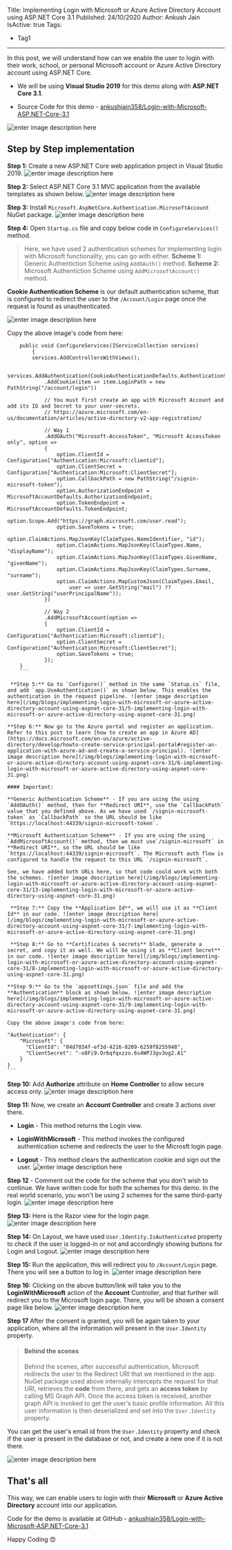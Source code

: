 Title: Implementing Login with Microsoft or Azure Active Directory Account using ASP.NET Core 3.1
Published: 24/10/2020
Author: Ankush Jain
IsActive: true
Tags:
  - Tag1
---
In this post, we will understand how can we enable the user to login with their work, school, or personal Microsoft account or Azure Active Directory account using ASP.NET Core.

*   We will be using **Visual Studio 2019** for this demo along with **ASP.NET Core 3.1**. 

*   Source Code for this demo - [ankushjain358/Login-with-Microsoft-ASP.NET-Core-3.1](https://github.com/ankushjain358/Login-with-Microsoft-ASP.NET-Core-3.1)



![enter image description here](/img/blogs/implementing-login-with-microsoft-or-azure-active-directory-account-using-aspnet-core-31/implementing-login-with-microsoft-or-azure-active-directory-using-aspnet-core-31.png)

## Step by Step implementation

**Step 1:** Create a new ASP.NET Core web application project in Visual Studio 2019. ![enter image description here](/img/blogs/implementing-login-with-microsoft-or-azure-active-directory-account-using-aspnet-core-31/1-implementing-login-with-microsoft-or-azure-active-directory-using-aspnet-core-31.png)

**Step 2:** Select ASP.NET Core 3.1 MVC application from the available templates as shown below. ![enter image description here](/img/blogs/implementing-login-with-microsoft-or-azure-active-directory-account-using-aspnet-core-31/2-implementing-login-with-microsoft-or-azure-active-directory-using-aspnet-core-31.png)

**Step 3:** Install `Microsoft.AspNetCore.Authentication.MicrosoftAccount` NuGet package. ![enter image description here](/img/blogs/implementing-login-with-microsoft-or-azure-active-directory-account-using-aspnet-core-31/3-implementing-login-with-microsoft-or-azure-active-directory-using-aspnet-core-31.png)

**Step 4:** Open `Startup.cs` file and copy below code in `ConfigureServices()` method.

> Here, we have used 2 authentication schemes for implementing login with Microsoft functionality, you can go with either.
>  **Scheme 1:** Generic Authentiction Scheme using `AddOAuth()` method.
>  **Scheme 2:** Microsoft Authentiction Scheme using `AddMicrosoftAccount()` method.

**Cookie Authentication Scheme** is our default authentication scheme, that is configured to redirect the user to the `/Account/Login` page once the request is found as unauthenticated.

![enter image description here](/img/blogs/implementing-login-with-microsoft-or-azure-active-directory-account-using-aspnet-core-31/4-implementing-login-with-microsoft-or-azure-active-directory-using-aspnet-core-31.png)

Copy the above image's code from here:

```
    public void ConfigureServices(IServiceCollection services)
        {
        services.AddControllersWithViews();

        services.AddAuthentication(CookieAuthenticationDefaults.AuthenticationScheme)
            .AddCookie(item => item.LoginPath = new PathString("/account/login"))

            // You must first create an app with Microsoft Account and add its ID and Secret to your user-secrets.
            // https://azure.microsoft.com/en-us/documentation/articles/active-directory-v2-app-registration/

            // Way 1
            .AddOAuth("Microsoft-AccessToken", "Microsoft AccessToken only", option =>
            {
                option.ClientId = Configuration["Authentication:Microsoft:clientid"];
                option.ClientSecret = Configuration["Authentication:Microsoft:ClientSecret"];
                option.CallbackPath = new PathString("/signin-microsoft-token");
                option.AuthorizationEndpoint = MicrosoftAccountDefaults.AuthorizationEndpoint;
                option.TokenEndpoint = MicrosoftAccountDefaults.TokenEndpoint;
                option.Scope.Add("https://graph.microsoft.com/user.read");
                option.SaveTokens = true;
                option.ClaimActions.MapJsonKey(ClaimTypes.NameIdentifier, "id");
                option.ClaimActions.MapJsonKey(ClaimTypes.Name, "displayName");
                option.ClaimActions.MapJsonKey(ClaimTypes.GivenName, "givenName");
                option.ClaimActions.MapJsonKey(ClaimTypes.Surname, "surname");
                option.ClaimActions.MapCustomJson(ClaimTypes.Email, 
                    user => user.GetString("mail") ?? user.GetString("userPrincipalName"));
            })

            // Way 2
            .AddMicrosoftAccount(option =>
            {
                option.ClientId = Configuration["Authentication:Microsoft:clientid"];
                option.ClientSecret = Configuration["Authentication:Microsoft:ClientSecret"];
                option.SaveTokens = true;
            });
    }
    ```

 **Step 5:** Go to `Configure()` method in the same `Statup.cs` file, and add `app.UseAuthentication()` as shown below. This enables the authentication in the request pipeline. ![enter image description here](/img/blogs/implementing-login-with-microsoft-or-azure-active-directory-account-using-aspnet-core-31/5-implementing-login-with-microsoft-or-azure-active-directory-using-aspnet-core-31.png)

**Step 6:** Now go to the Azure portal and register an application. Refer to this post to learn [how to create an app in Azure AD](https://docs.microsoft.com/en-us/azure/active-directory/develop/howto-create-service-principal-portal#register-an-application-with-azure-ad-and-create-a-service-principal). ![enter image description here](/img/blogs/implementing-login-with-microsoft-or-azure-active-directory-account-using-aspnet-core-31/6-implementing-login-with-microsoft-or-azure-active-directory-using-aspnet-core-31.png)

#### Important:

**Generic Authentication Scheme** - If you are using the using `AddOAuth()` method, then for **Redirect URI**, use the `CallbackPath` value that you defined above. As we have used `/signin-microsoft-token` as `CallbackPath` so the URL should be like `https://localhost:44339/signin-microsoft-token`.

**Microsoft Authentication Scheme** - If you are using the using `AddMicrosoftAccount()` method, then we must use`/signin-microsoft` in **Redirect URI**, so the URL should be like `https://localhost:44339/signin-microsoft`. The Microsoft auth flow is configured to handle the request to this URL `/signin-microsoft`. 

See, we have added both URLs here, so that code could work with both the schemes. ![enter image description here](/img/blogs/implementing-login-with-microsoft-or-azure-active-directory-account-using-aspnet-core-31/13-implementing-login-with-microsoft-or-azure-active-directory-using-aspnet-core-31.png)

 **Step 7:** Copy the **Application Id**, we will use it as **Client Id** in our code. ![enter image description here](/img/blogs/implementing-login-with-microsoft-or-azure-active-directory-account-using-aspnet-core-31/7-implementing-login-with-microsoft-or-azure-active-directory-using-aspnet-core-31.png)

 **Step 8:** Go to **Certificates & secrets** blade, generate a secret, and copy it as well. We will be using it as **Client Secret** in our code. ![enter image description here](/img/blogs/implementing-login-with-microsoft-or-azure-active-directory-account-using-aspnet-core-31/8-implementing-login-with-microsoft-or-azure-active-directory-using-aspnet-core-31.png)

**Step 9:** Go to the `appsettings.json` file and add the **Authentication** block as shown below. ![enter image description here](/img/blogs/implementing-login-with-microsoft-or-azure-active-directory-account-using-aspnet-core-31/9-implementing-login-with-microsoft-or-azure-active-directory-using-aspnet-core-31.png)

Copy the above image's code from here:

```
    "Authentication": {
        "Microsoft": {
          "ClientId": "04d7034f-ef3d-4216-8209-6259f8255948",
          "ClientSecret": "-o8Fi9.Or6qfqxzzo.6s4WPJ3gv3og2.A1"
        }
    }
    ```

 **Step 10:** Add **Authorize** attribute on **Home Controller** to allow secure access only. ![enter image description here](/img/blogs/implementing-login-with-microsoft-or-azure-active-directory-account-using-aspnet-core-31/10-implementing-login-with-microsoft-or-azure-active-directory-using-aspnet-core-31.png)

**Step 11:** Now, we create an **Account Controller** and create 3 actions over there.

*   **Login** - This method returns the Login view.

*   **LoginWithMicrosoft** - This method invokes the configured authentication scheme and redirects the user to the Microsft login page.

*   **Logout** - This method clears the authentication cookie and sign out the user.
![enter image description here](/img/blogs/implementing-login-with-microsoft-or-azure-active-directory-account-using-aspnet-core-31/11-implementing-login-with-microsoft-or-azure-active-directory-using-aspnet-core-31.png)



**Step 12** - Comment out the code for the scheme that you don't wish to continue. We have written code for both the schemes for this demo. In the real world scenario, you won't be using 2 schemes for the same third-party login. ![enter image description here](/img/blogs/implementing-login-with-microsoft-or-azure-active-directory-account-using-aspnet-core-31/12-implementing-login-with-microsoft-or-azure-active-directory-using-aspnet-core-31.png)

**Step 13:** Here is the Razor view for the login page. ![enter image description here](/img/blogs/implementing-login-with-microsoft-or-azure-active-directory-account-using-aspnet-core-31/14-implementing-login-with-microsoft-or-azure-active-directory-using-aspnet-core-31.png)

**Step 14:** On Layout, we have used `User.Identity.IsAuthenticated` property to check if the user is logged-in or not and accordingly showing buttons for Login and Logout. ![enter image description here](/img/blogs/implementing-login-with-microsoft-or-azure-active-directory-account-using-aspnet-core-31/15-implementing-login-with-microsoft-or-azure-active-directory-using-aspnet-core-31.png)

**Step 15:** Run the application, this will redirect you to `/Account/Login` page. There you will see a button to log in. ![enter image description here](/img/blogs/implementing-login-with-microsoft-or-azure-active-directory-account-using-aspnet-core-31/16-implementing-login-with-microsoft-or-azure-active-directory-using-aspnet-core-31.png)

**Step 16:** Clicking on the above button/link will take you to the **LoginWithMicrosoft** action of the **Account** Controller, and that further will redirect you to the Microsoft login page. There, you will be shown a consent page like below. ![enter image description here](/img/blogs/implementing-login-with-microsoft-or-azure-active-directory-account-using-aspnet-core-31/17-implementing-login-with-microsoft-or-azure-active-directory-using-aspnet-core-31.png)

**Step 17** After the consent is granted, you will be again taken to your application, where all the information will present in the `User.Identity` property. 

> #### Behind the scenes
> 
> Behind the scenes, after successful authentication, Microsoft redirects the user to the Redirect URI that we mentioned in the app. NuGet package used above internally intercepts the request for that URI, retrieves the **code** from there, and gets an **access token** by calling MS Graph API. Once the access token is received, another graph API is invoked to get the user's basic profile information. All this user information is then deserialized and set into the `User.Identity` property.

You can get the user's email id from the `User.Identity` property and check if the user is present in the database or not, and create a new one if it is not there.

![enter image description here](/img/blogs/implementing-login-with-microsoft-or-azure-active-directory-account-using-aspnet-core-31/18-implementing-login-with-microsoft-or-azure-active-directory-using-aspnet-core-31.png)

## That's all

This way, we can enable users to login with their **Microsoft** or **Azure Active Directory** account into our application. 

Code for the demo is available at GitHub - [ankushjain358/Login-with-Microsoft-ASP.NET-Core-3.1](https://github.com/ankushjain358/Login-with-Microsoft-ASP.NET-Core-3.1)

Happy Coding 😍

                